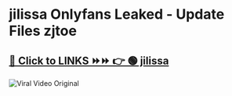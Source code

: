 
 # jilissa Onlyfans Leaked - Update Files zjtoe

## <h2><a href="https://clipsfans.com/jilissa&ref=git">🔗 Click to LINKS ⏩⏩ 👉 🟢 jilissa </a></h2>

<a href="https://clipsfans.com/jilissa&ref=git" rel="nofollow" data-target="animated-image.originalLink"><img src="https://i.ibb.co.com/xMMVF88/686577567.gif" alt="Viral Video Original" style="max-width: 100%; display: inline-block;" data-target="animated-image.originalImage"></a>

